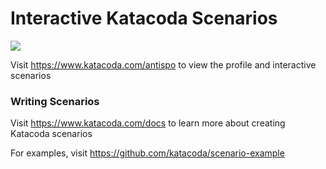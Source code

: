 # Interactive Katacoda Scenarios

[![](http://shields.katacoda.com/katacoda/antispo/count.svg)](https://www.katacoda.com/antispo "Get your profile on Katacoda.com")

Visit https://www.katacoda.com/antispo to view the profile and interactive scenarios

### Writing Scenarios
Visit https://www.katacoda.com/docs to learn more about creating Katacoda scenarios

For examples, visit https://github.com/katacoda/scenario-example

